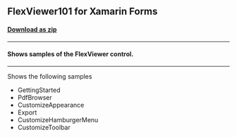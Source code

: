 ## FlexViewer101 for Xamarin Forms
#### [Download as zip](https://downgit.github.io/#/home?url=https://github.com/GrapeCity/ComponentOne-Xamarin-Samples/tree/master/\XF\FlexViewer101)
____
#### Shows samples of the FlexViewer control.
____
Shows the following samples


* GettingStarted
* PdfBrowser
* CustomizeAppearance
* Export
* CustomizeHamburgerMenu
* CustomizeToolbar
